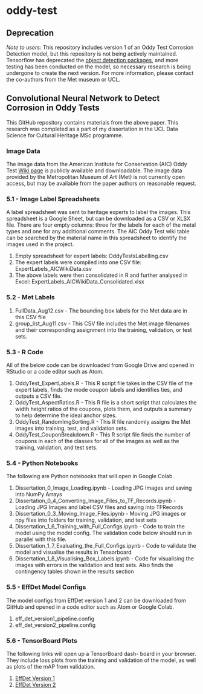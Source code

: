 # oddy-test

## Deprecation
_Note to users:_ This repository includes version 1 of an Oddy Test Corrosion Detection model, but this repository is not being actively maintained. Tensorflow has deprecated the [object detection packages](https://github.com/tensorflow/models/tree/master/research/object_detection), and more testing has been conducted on the model, so necessary research is being undergone to create the next version. For more information, please contact the co-authors from the Met museum or UCL. 

## Convolutional Neural Network to Detect Corrosion in Oddy Tests

This GitHub repository contains materials from the above paper. This research was completed as a part of my dissertation in the UCL Data Science for Cultural Heritage MSc programme.

### Image Data
The image data from the American Institute for Conservation (AIC) Oddy Test [Wiki page](https://www.conservation-wiki.com/wiki/Combined_Materials_Testing_Results) is publicly available and downloadable. The image data provided by the Metropolitan Museum of Art (Met) is not currently open access, but may be available from the paper authors on reasonable request.

### 5.1 - Image Label Spreadsheets
A label spreadsheet was sent to heritage experts to label the images. This spreadsheet is a Google Sheet, but can be downloaded as a CSV or XLSX file. There are four empty columns: three for the labels for each of the metal types and one for any additional comments. The AIC Oddy Test wiki table can be searched by the material name in this spreadsheet to identify the images used in the project. 
1. Empty spreadsheet for expert labels: OddyTestsLabelling.csv
2. The expert labels were compiled into one CSV file: ExpertLabels_AICWikiData.csv
3. The above labels were then consolidated in R and further analysed in Excel: ExpertLabels_AICWikiData_Consolidated.xlsx

### 5.2 - Met Labels
1. FullData_Aug12.csv - The bounding box labels for the Met data are in this CSV file
2. group_list_Aug11.csv - This CSV file includes the Met image filenames and their corresponding assignment into the training, validation, or test sets.

### 5.3 - R Code
All of the below code can be downloaded from Google Drive and opened in RStudio or a code editor such as Atom.
1. OddyTest_ExpertLabels.R - This R script file takes in the CSV file of the expert labels, finds the mode coupon labels and identifies ties, and outputs a CSV file.
2. OddyTest_AspectRatios.R - This R file is a short script that calculates the width height ratios of the coupons, plots them, and outputs a summary to help determine the ideal anchor sizes.
3. OddyTest_RandomImgSorting.R - This R file randomly assigns the Met images into training, test, and validation sets.
4. OddyTest_CouponBreakdown.R - This R script file finds the number of coupons in each of the classes for all of the images as well as the training, validation, and test sets.

### 5.4 - Python Notebooks
The following are Python notebooks that will open in Google Colab.
1. Dissertation_0_Image_Loading.ipynb - Loading JPG Images and saving into NumPy Arrays
2. Dissertation_0_4_Converting_Image_Files_to_TF_Records.ipynb - Loading JPG Images and label CSV files and saving into TFRecords
3. Dissertation_0_3_Moving_Image_Files.ipynb - Moving JPG images or npy files into folders for training, validation, and test sets
4. Dissertation_1_6_Training_with_Full_Configs.ipynb - Code to train the model using the model config. The validation code below should run in parallel with this file.
5. Dissertation_1_7_Evaluating_the_Full_Configs.ipynb - Code to validate the model and visualise the results in Tensorboard
6. Dissertation_1_8_Visualising_Box_Labels.ipynb - Code for visualising the images with errors in the validation and test sets. Also finds the contingency tables shown in the results section

### 5.5 - EffDet Model Configs
The model configs from EffDet version 1 and 2 can be downloaded from GitHub and opened in a code editor such as Atom or Google Colab.
1. eff_det_version1_pipeline.config
2. eff_det_version2_pipeline.config

### 5.6 - TensorBoard Plots
The following links will open up a TensorBoard dash- board in your browser. They include loss plots from the training and validation of the model, as well as plots of the mAP from validation.
1. [EffDet Version 1](https://tensorboard.dev/experiment/pK3VIZ5kQayZPEdFbcJXFQ)
2. [EffDet Version 2](https://tensorboard.dev/experiment/bl2gMwOIQd6qUNyRF4YmkA)

